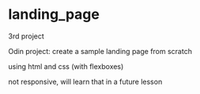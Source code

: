# landing_page
3rd project

Odin project: create a sample landing page from scratch

using html and css (with flexboxes)

not responsive, will learn that in a future lesson

